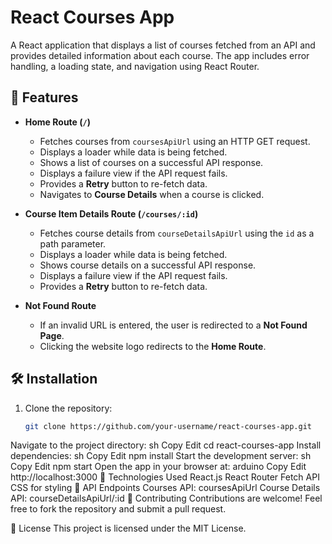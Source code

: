 # React Courses App

A React application that displays a list of courses fetched from an API and provides detailed information about each course. The app includes error handling, a loading state, and navigation using React Router.

## 🚀 Features

- **Home Route (`/`)**  
  - Fetches courses from `coursesApiUrl` using an HTTP GET request.
  - Displays a loader while data is being fetched.
  - Shows a list of courses on a successful API response.
  - Displays a failure view if the API request fails.
  - Provides a **Retry** button to re-fetch data.
  - Navigates to **Course Details** when a course is clicked.

- **Course Item Details Route (`/courses/:id`)**  
  - Fetches course details from `courseDetailsApiUrl` using the `id` as a path parameter.
  - Displays a loader while data is being fetched.
  - Shows course details on a successful API response.
  - Displays a failure view if the API request fails.
  - Provides a **Retry** button to re-fetch data.

- **Not Found Route**  
  - If an invalid URL is entered, the user is redirected to a **Not Found Page**.
  - Clicking the website logo redirects to the **Home Route**.

## 🛠️ Installation

1. Clone the repository:  
   ```sh
   git clone https://github.com/your-username/react-courses-app.git
Navigate to the project directory:
sh
Copy
Edit
cd react-courses-app
Install dependencies:
sh
Copy
Edit
npm install
Start the development server:
sh
Copy
Edit
npm start
Open the app in your browser at:
arduino
Copy
Edit
http://localhost:3000
📌 Technologies Used
React.js
React Router
Fetch API
CSS for styling
📜 API Endpoints
Courses API: coursesApiUrl
Course Details API: courseDetailsApiUrl/:id
🤝 Contributing
Contributions are welcome! Feel free to fork the repository and submit a pull request.

📄 License
This project is licensed under the MIT License.
